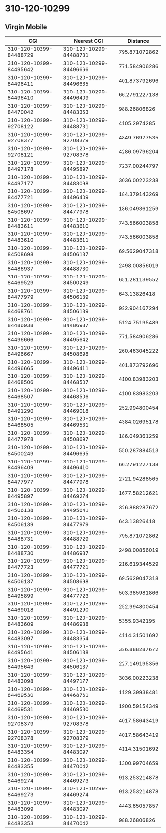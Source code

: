 # 310-120-10299
## Virgin Mobile


| CGI | Nearest CGI | Distance |
|-----|-------------|----------|
| 310-120-10299-84488729 | 310-120-10299-84488731 | 795.871072862 |
| 310-120-10299-84495642 | 310-120-10299-84496666 | 771.584906286 |
| 310-120-10299-84496411 | 310-120-10299-84496665 | 401.873792696 |
| 310-120-10299-84496410 | 310-120-10299-84496409 | 66.2791227138 |
| 310-120-10299-84470042 | 310-120-10299-84483353 | 988.26806826 |
| 310-120-10299-92708122 | 310-120-10299-84488731 | 4105.2974285 |
| 310-120-10299-92708377 | 310-120-10299-92708379 | 4849.76977535 |
| 310-120-10299-92708121 | 310-120-10299-92708378 | 4286.09796204 |
| 310-120-10299-84497178 | 310-120-10299-84495897 | 7237.00244797 |
| 310-120-10299-84497177 | 310-120-10299-84483098 | 3036.00223238 |
| 310-120-10299-84477721 | 310-120-10299-84496409 | 184.379143269 |
| 310-120-10299-84508697 | 310-120-10299-84477978 | 186.049361259 |
| 310-120-10299-84483611 | 310-120-10299-84483610 | 743.566003858 |
| 310-120-10299-84483610 | 310-120-10299-84483611 | 743.566003858 |
| 310-120-10299-84508698 | 310-120-10299-84506137 | 69.5629047318 |
| 310-120-10299-84486937 | 310-120-10299-84488730 | 2498.00856019 |
| 310-120-10299-84469529 | 310-120-10299-84500249 | 651.281139552 |
| 310-120-10299-84477979 | 310-120-10299-84506139 | 643.13826418 |
| 310-120-10299-84468761 | 310-120-10299-84506139 | 922.904167294 |
| 310-120-10299-84486938 | 310-120-10299-84486937 | 5124.75195489 |
| 310-120-10299-84496666 | 310-120-10299-84495642 | 771.584906286 |
| 310-120-10299-84496667 | 310-120-10299-84508698 | 260.463045222 |
| 310-120-10299-84496665 | 310-120-10299-84496411 | 401.873792696 |
| 310-120-10299-84468506 | 310-120-10299-84468507 | 4100.83983203 |
| 310-120-10299-84468507 | 310-120-10299-84468506 | 4100.83983203 |
| 310-120-10299-84491290 | 310-120-10299-84469018 | 252.994800454 |
| 310-120-10299-84468505 | 310-120-10299-84469531 | 4384.02695178 |
| 310-120-10299-84477978 | 310-120-10299-84508697 | 186.049361259 |
| 310-120-10299-84500249 | 310-120-10299-84496665 | 550.287884513 |
| 310-120-10299-84496409 | 310-120-10299-84496410 | 66.2791227138 |
| 310-120-10299-84477977 | 310-120-10299-84477978 | 2721.94288565 |
| 310-120-10299-84495897 | 310-120-10299-84469274 | 1677.58212621 |
| 310-120-10299-84506138 | 310-120-10299-84495641 | 326.888287672 |
| 310-120-10299-84506139 | 310-120-10299-84477979 | 643.13826418 |
| 310-120-10299-84488731 | 310-120-10299-84488729 | 795.871072862 |
| 310-120-10299-84488730 | 310-120-10299-84486937 | 2498.00856019 |
| 310-120-10299-84477723 | 310-120-10299-84477721 | 216.619344529 |
| 310-120-10299-84506137 | 310-120-10299-84508698 | 69.5629047318 |
| 310-120-10299-84495899 | 310-120-10299-84477723 | 503.385981866 |
| 310-120-10299-84469018 | 310-120-10299-84491290 | 252.994800454 |
| 310-120-10299-84483609 | 310-120-10299-84486938 | 5355.9342195 |
| 310-120-10299-84483097 | 310-120-10299-84483354 | 4114.31501692 |
| 310-120-10299-84495641 | 310-120-10299-84506138 | 326.888287672 |
| 310-120-10299-84495643 | 310-120-10299-84506137 | 227.149195356 |
| 310-120-10299-84483098 | 310-120-10299-84497177 | 3036.00223238 |
| 310-120-10299-84469530 | 310-120-10299-84468761 | 1129.39938481 |
| 310-120-10299-84469531 | 310-120-10299-84469530 | 1900.59154349 |
| 310-120-10299-92708379 | 310-120-10299-92708378 | 4017.58643419 |
| 310-120-10299-92708378 | 310-120-10299-92708379 | 4017.58643419 |
| 310-120-10299-84483354 | 310-120-10299-84483097 | 4114.31501692 |
| 310-120-10299-84483355 | 310-120-10299-84470042 | 1300.99704659 |
| 310-120-10299-84469274 | 310-120-10299-84469273 | 913.253214878 |
| 310-120-10299-84469273 | 310-120-10299-84469274 | 913.253214878 |
| 310-120-10299-84483099 | 310-120-10299-84483097 | 4443.65057857 |
| 310-120-10299-84483353 | 310-120-10299-84470042 | 988.26806826 |
